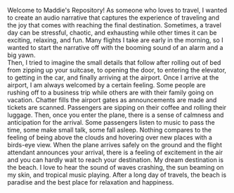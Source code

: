 Welcome to Maddie's Repository! 
As someone who loves to travel, I wanted to create an audio narrative that captures the experience of traveling and the joy that comes with reaching the final destination. 
Sometimes, a travel day can be stressful, chaotic, and exhausting while other times it can be exciting, relaxing, and fun. 
Many flights I take are early in the morning, so I wanted to start the narrative off with the booming sound of an alarm and a big yawn.  
Then, I tried to imagine the small details that follow after rolling out of bed from zipping up your suitcase, to opening the door, to entering the elevator, to getting in the car, and finally arriving at the airport.
Once I arrive at the airport, I am always welcomed by a certain feeling. Some people are rushing off to a business trip while others are with their family going on vacation. 
Chatter fills the airport gates as announcements are made and tickets are scanned. Passengers are sipping on their coffee and rolling their luggage. 
Then, once you enter the plane, there is a sense of calmness and anticipation for the arrival. 
Some passengers listen to music to pass the time, some make small talk, some fall asleep.
Nothing compares to the feeling of being above the clouds and hovering over new places with a birds-eye view. 
When the plane arrives safely on the ground and the flight attendant announces your arrival, there is a feeling of excitement in the air and you can hardly wait to reach your destination. 
My dream destination is the beach. I love to hear the sound of waves crashing, the sun beaming on my skin, and tropical music playing. 
After a long day of travels, the beach is paradise and the best place for relaxation and happiness. 